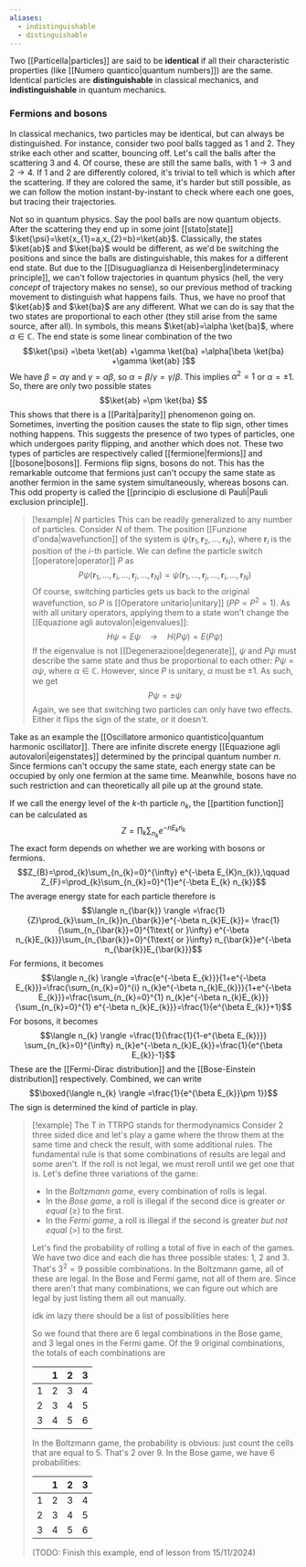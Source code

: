 ```yaml
---
aliases:
  - indistinguishable
  - distinguishable
---
```

Two [[Particella|particles]] are said to be **identical** if all their characteristic properties (like [[Numero quantico|quantum numbers]]) are the same. Identical particles are **distinguishable** in classical mechanics, and **indistinguishable** in quantum mechanics.
### Fermions and bosons
In classical mechanics, two particles may be identical, but can always be distinguished. For instance, consider two pool balls tagged as 1 and 2. They strike each other and scatter, bouncing off. Let's call the balls after the scattering 3 and 4. Of course, these are still the same balls, with $1\to 3$ and $2\to 4$. If 1 and 2 are differently colored, it's trivial to tell which is which after the scattering. If they are colored the same, it's harder but still possible, as we can follow the motion instant-by-instant to check where each one goes, but tracing their trajectories.

Not so in quantum physics. Say the pool balls are now quantum objects. After the scattering they end up in some joint [[stato|state]] $\ket{\psi}=\ket{x_{1}=a,x_{2}=b}=\ket{ab}$. Classically, the states $\ket{ab}$ and $\ket{ba}$ would be different, as we'd be switching the positions and since the balls are distinguishable, this makes for a different end state. But due to the [[Disuguaglianza di Heisenberg|indeterminacy principle]], we can't follow trajectories in quantum physics (hell, the very *concept* of trajectory makes no sense), so our previous method of tracking movement to distinguish what happens fails. Thus, we have no proof that $\ket{ab}$ and $\ket{ba}$ are any different. What we can do is say that the two states are proportional to each other (they still arise from the same source, after all). In symbols, this means $\ket{ab}=\alpha \ket{ba}$, where $\alpha \in \mathbb{C}$. The end state is some linear combination of the two
$$\ket{\psi} =\beta \ket{ab} +\gamma \ket{ba} =\alpha[\beta \ket{ba} +\gamma \ket{ab} ]$$
We have $\beta=\alpha \gamma$ and $\gamma=\alpha \beta$, so $\alpha=\beta/\gamma=\gamma/\beta$. This implies $\alpha^{2}=1$ or $\alpha=\pm 1$. So, there are only two possible states
$$\ket{ab} =\pm \ket{ba} $$
This shows that there is a [[Parità|parity]] phenomenon going on. Sometimes, inverting the position causes the state to flip sign, other times nothing happens. This suggests the presence of two types of particles, one which undergoes parity flipping, and another which does not. These two types of particles are respectively called [[fermione|fermions]] and [[bosone|bosons]]. Fermions flip signs, bosons do not. This has the remarkable outcome that fermions just can't occupy the same state as another fermion in the same system simultaneously, whereas bosons can. This odd property is called the [[principio di esclusione di Pauli|Pauli exclusion principle]].

> [!example] $N$ particles
> This can be readily generalized to any number of particles. Consider $N$ of them. The position [[Funzione d'onda|wavefunction]] of the system is $\psi(\mathbf{r}_{1},\mathbf{r}_{2},\ldots,\mathbf{r}_{N})$, where $\mathbf{r}_{i}$ is the position of the $i$-th particle. We can define the particle switch [[operatore|operator]] $P$ as
>$$P\psi(\mathbf{r}_{1},\ldots,\mathbf{r}_{i},\ldots,\mathbf{r}_{j},\ldots,\mathbf{r}_{N})=\psi(\mathbf{r}_{1},\ldots,\mathbf{r}_{j},\ldots,\mathbf{r}_{i},\ldots,\mathbf{r}_{N})$$
> Of course, switching particles gets us back to the original wavefunction, so $P$ is [[Operatore unitario|unitary]] ($PP=P^{2}=1$). As with all unitary operators, applying them to a state won't change the [[Equazione agli autovalori|eigenvalues]]:
> $$H\psi=E\psi \quad\to \quad H(P\psi)=E(P\psi)$$
> If the eigenvalue is not [[Degenerazione|degenerate]], $\psi$ and $P\psi$ must describe the same state and thus be proportional to each other: $P\psi=\alpha \psi$, where $\alpha \in \mathbb{C}$. However, since $P$ is unitary, $\alpha$ must be $\pm 1$. As such, we get
> $$P\psi=\pm \psi$$
> Again, we see that switching two particles can only have two effects. Either it flips the sign of the state, or it doesn't.

Take as an example the [[Oscillatore armonico quantistico|quantum harmonic oscillator]]. There are infinite discrete energy [[Equazione agli autovalori|eigenstates]] determined by the principal quantum number $n$. Since fermions can't occupy the same state, each energy state can be occupied by only one fermion at the same time. Meanwhile, bosons have no such restriction and can theoretically all pile up at the ground state.

If we call the energy level of the $k$-th particle $n_{k}$, the [[partition function]] can be calculated as
$$Z=\prod_{k}\sum_{n_{k}}e^{-nE_{k}n_{k}}$$
The exact form depends on whether we are working with bosons or fermions.
$$Z_{B}=\prod_{k}\sum_{n_{k}=0}^{\infty} e^{-\beta E_{K}n_{k}},\qquad Z_{F}=\prod_{k}\sum_{n_{k}=0}^{1}e^{-\beta E_{k} n_{k}}$$
The average energy state for each particle therefore is
$$\langle n_{\bar{k}} \rangle =\frac{1}{Z}\prod_{k}\sum_{n_{k}}n_{\bar{k}}e^{-\beta n_{k}E_{k}}= \frac{1}{\sum_{n_{\bar{k}}=0}^{1\text{ or }\infty} e^{-\beta n_{k}E_{k}}}\sum_{n_{\bar{k}}=0}^{1\text{ or }\infty} n_{\bar{k}}e^{-\beta n_{\bar{k}}E_{\bar{k}}}$$
For fermions, it becomes
$$\langle n_{k} \rangle =\frac{e^{-\beta E_{k}}}{1+e^{-\beta E_{k}}}=\frac{\sum_{n_{k}=0}^{i} n_{k}e^{-\beta n_{k}E_{k}}}{1+e^{-\beta E_{k}}}=\frac{\sum_{n_{k}=0}^{1} n_{k}e^{-\beta n_{k}E_{k}}}{\sum_{n_{k}=0}^{1} e^{-\beta n_{k}E_{k}}}=\frac{1}{e^{\beta E_{k}}+1}$$
For bosons, it becomes
$$\langle n_{k} \rangle =\frac{1}{\frac{1}{1-e^{\beta E_{k}}}} \sum_{n_{k}=0}^{\infty} n_{k}e^{-\beta n_{k}E_{k}}=\frac{1}{e^{\beta E_{k}}-1}$$
These are the [[Fermi-Dirac distribution]] and the [[Bose-Einstein distribution]] respectively. Combined, we can write
$$\boxed{\langle n_{k} \rangle =\frac{1}{e^{\beta E_{k}}\pm 1}}$$
The sign is determined the kind of particle in play.

> [!example] The T in TTRPG stands for thermodynamics
> Consider 2 three sided dice and let's play a game where the throw them at the same time and check the result, with some additional rules. The fundamental rule is that some combinations of results are legal and some aren't. If the roll is not legal, we must reroll until we get one that is. Let's define three variations of the game:
> - In the *Boltzmann game*, every combination of rolls is legal.
> - In the *Bose game*, a roll is illegal if the second dice is greater *or equal* ($\geq$) to the first.
> - In the *Fermi game*, a roll is illegal if the second is greater *but not equal* ($>$) to the first.
> 
> Let's find the probability of rolling a total of five in each of the games. We have two dice and each die has three possible states: 1, 2 and 3. That's $3^{2}=9$ possible combinations. In the Boltzmann game, all of these are legal. In the Bose and Fermi game, not all of them are. Since there aren't that many combinations, we can figure out which are legal by just listing them all out manually. 
> 
> idk im lazy there should be a list of possibilities here
> 
> So we found that there are 6 legal combinations in the Bose game, and 3 legal ones in the Fermi game. Of the 9 original combinations, the totals of each combinations are
> 
> |     | 1   | 2   | 3   |
> | --- | --- | --- | --- |
> | 1   | 2   | 3   | 4   |
> | 2   | 3   | 4   | 5   |
> | 3   | 4   | 5   | 6   |
> 
> In the Boltzmann game, the probability is obvious: just count the cells that are equal to 5. That's 2 over 9. In the Bose game, we have 6 probabilities:
> 
> |     | 1   | 2   | 3   |
> | --- | --- | --- | --- |
> | 1   | 2   | 3   | 4   |
> | 2   | 3   | 4   | 5   |
> | 3   | 4   | 5   | 6   |
> 
> (TODO: Finish this example, end of lesson from 15/11/2024)

